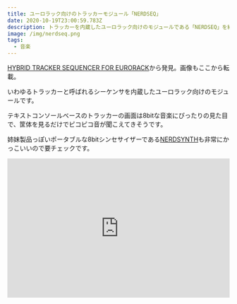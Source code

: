 ```yaml
---
title: ユーロラック向けのトラッカーモジュール「NERDSEQ」
date: 2020-10-19T23:00:59.783Z
description: トラッカーを内蔵したユーロラック向けのモジュールである「NERDSEQ」を紹介します。
image: /img/nerdseq.png
tags:
  - 音楽
---
```

[HYBRID TRACKER SEQUENCER FOR EURORACK](https://xor-electronics.com/nerdseq/)から発見。画像もここから転載。

いわゆるトラッカーと呼ばれるシーケンサを内蔵したユーロラック向けのモジュールです。

テキストコンソールベースのトラッカーの画面は8bitな音楽にぴったりの見た目で、筐体を見るだけでピコピコ音が聞こえてきそうです。

姉妹製品っぽいポータブルな8bitシンセサイザーである[NERDSYNTH](https://xor-electronics.com/nerdsynth/)も非常にかっこいいので要チェックです。

<iframe width="100%" height="315" src="https://www.youtube.com/embed/HUiIJ4jFzpw" frameborder="0" allow="accelerometer; autoplay; clipboard-write; encrypted-media; gyroscope; picture-in-picture" allowfullscreen></iframe>
